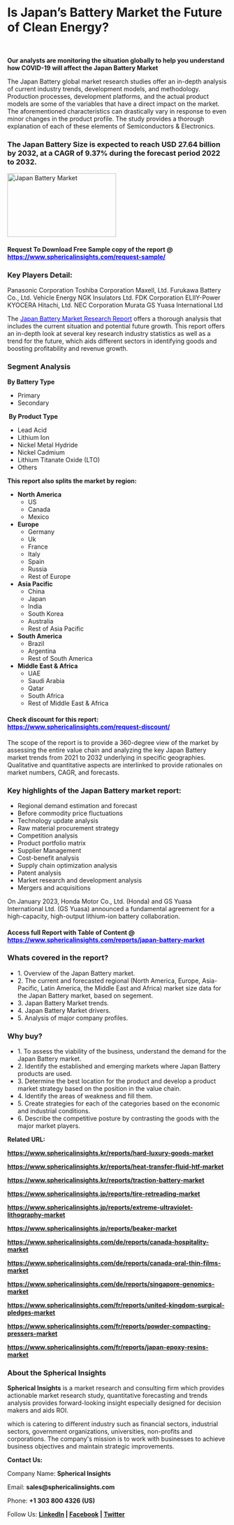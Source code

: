 <p>&nbsp;</p>
<h1><strong>Is Japan&rsquo;s Battery Market the Future of Clean Energy?</strong></h1>
<p>&nbsp;</p>
<p><strong>Our analysts are monitoring the situation globally to help you understand how COVID-19 will affect the Japan Battery Market</strong></p>
<p>The Japan Battery global market research studies offer an in-depth analysis of current industry trends, development models, and methodology. Production processes, development platforms, and the actual product models are some of the variables that have a direct impact on the market. The aforementioned characteristics can drastically vary in response to even minor changes in the product profile. The study provides a thorough explanation of each of these elements of Semiconductors &amp; Electronics.</p>
<h3>The Japan Battery Size is expected to reach USD 27.64 billion by 2032, at a CAGR of 9.37% during the forecast period 2022 to 2032.</h3>
<p><img src="https://www.sphericalinsights.com/images/rd/japan-battery-market.png" alt="Japan Battery Market " width="249" height="145" /></p>
<h4>Request To Download Free Sample copy of the report  @ <span style="color: #0000ff;"><a style="color: #0000ff;" href="https://www.sphericalinsights.com/request-sample/" target="_blank">https://www.sphericalinsights.com/request-sample/</a></span></h4>
<h3><strong>Key Players Detail:</strong></h3>
<p>Panasonic Corporation Toshiba Corporation Maxell, Ltd. Furukawa Battery Co., Ltd. Vehicle Energy NGK Insulators Ltd. FDK Corporation ELIIY-Power KYOCERA Hitachi, Ltd. NEC Corporation Murata GS Yuasa International Ltd</p>
<p>The <span style="color: #0000ff;"><a style="color: #0000ff;" href="https://www.sphericalinsights.com/reports/japan-battery-market" target="_blank">Japan Battery Market Research Report</a></span> offers a thorough analysis that includes the current situation and potential future growth. This report offers an in-depth look at several key research industry statistics as well as a trend for the future, which aids different sectors in identifying goods and boosting profitability and revenue growth.</p>
<h3><strong>Segment Analysis </strong></h3>
<p><strong>By&nbsp;</strong><strong>Battery Type</strong></p>
<ul>
<li>Primary</li>
<li>Secondary</li>
</ul>
<p><strong>&nbsp;By&nbsp;</strong><strong>Product Type</strong></p>
<ul>
<li>Lead Acid</li>
<li>Lithium Ion</li>
<li>Nickel Metal Hydride</li>
<li>Nickel Cadmium</li>
<li>Lithium Titanate Oxide (LTO)</li>
<li>Others</li>
</ul>
<p><strong>This report also splits the market by region:</strong></p>
<ul>
<li><strong>North America</strong>
<ul>
<li>US</li>
<li>Canada</li>
<li>Mexico</li>
</ul>
</li>
<li><strong>Europe</strong>
<ul>
<li>Germany</li>
<li>Uk</li>
<li>France</li>
<li>Italy</li>
<li>Spain</li>
<li>Russia</li>
<li>Rest of Europe</li>
</ul>
</li>
<li><strong>Asia Pacific</strong>
<ul>
<li>China</li>
<li>Japan</li>
<li>India</li>
<li>South Korea</li>
<li>Australia</li>
<li>Rest of Asia Pacific</li>
</ul>
</li>
<li><strong>South America</strong>
<ul>
<li>Brazil</li>
<li>Argentina</li>
<li>Rest of South America</li>
</ul>
</li>
<li><strong>Middle East &amp; Africa</strong>
<ul>
<li>UAE</li>
<li>Saudi Arabia</li>
<li>Qatar</li>
<li>South Africa</li>
<li>Rest of Middle East &amp; Africa</li>
</ul>
</li>
</ul>
<h4>Check discount for this report: <span style="color: #0000ff;"><a style="color: #0000ff;" href="https://www.sphericalinsights.com/request-discount/" target="_blank">https://www.sphericalinsights.com/request-discount/</a></span></h4>
<p>The scope of the report is to provide a 360-degree view of the market by assessing the entire value chain and analyzing the key Japan Battery market trends from 2021 to 2032 underlying in specific geographies. Qualitative and quantitative aspects are interlinked to provide rationales on market numbers, CAGR, and forecasts.</p>
<h3><strong>Key highlights of the Japan Battery market report:</strong></h3>
<ul>
<li>Regional demand estimation and forecast</li>
<li>Before commodity price fluctuations</li>
<li>Technology update analysis</li>
<li>Raw material procurement strategy</li>
<li>Competition analysis</li>
<li>Product portfolio matrix</li>
<li>Supplier Management</li>
<li>Cost-benefit analysis</li>
<li>Supply chain optimization analysis</li>
<li>Patent analysis</li>
<li>Market research and development analysis</li>
<li>Mergers and acquisitions</li>
</ul>
<p>On January 2023, Honda Motor Co., Ltd. (Honda) and GS Yuasa International Ltd. (GS Yuasa) announced a fundamental agreement for a high-capacity, high-output lithium-ion battery collaboration.</p>
<h4>Access full Report with Table of Content @ <span style="color: #0000ff;"><a style="color: #0000ff;" href="https://www.sphericalinsights.com/reports/japan-battery-market" target="_blank">https://www.sphericalinsights.com/reports/japan-battery-market</a></span></h4>
<h3><strong>Whats covered in the report?</strong></h3>
<ul>
<li>1. Overview of the Japan Battery market.</li>
<li>2. The current and forecasted regional (North America, Europe, Asia-Pacific, Latin America, the Middle East and Africa) market size data for the Japan Battery market, based on segement.</li>
<li>3. Japan Battery Market trends.</li>
<li>4. Japan Battery Market drivers.</li>
<li>5. Analysis of major company profiles.</li>
</ul>
<h3><strong>Why buy?</strong></h3>
<ul>
<li>1. To assess the viability of the business, understand the demand for the Japan Battery market.</li>
<li>2. Identify the established and emerging markets where Japan Battery products are used.</li>
<li>3. Determine the best location for the product and develop a product market strategy based on the position in the value chain.</li>
<li>4. Identify the areas of weakness and fill them.</li>
<li>5. Create strategies for each of the categories based on the economic and industrial conditions.</li>
<li>6. Describe the competitive posture by contrasting the goods with the major market players.</li>
</ul>
<p><strong>Related URL:</strong></p>
<p><strong><a href="https://www.sphericalinsights.kr/reports/hard-luxury-goods-markethttps://www.sphericalinsights.kr/reports/heat-transfer-fluid-htf-markethttps://www.sphericalinsights.kr/reports/traction-battery-market">https://www.sphericalinsights.kr/reports/hard-luxury-goods-market</a></strong></p>
<p><strong><a href="https://www.sphericalinsights.kr/reports/hard-luxury-goods-markethttps://www.sphericalinsights.kr/reports/heat-transfer-fluid-htf-markethttps://www.sphericalinsights.kr/reports/traction-battery-market">https://www.sphericalinsights.kr/reports/heat-transfer-fluid-htf-market</a></strong></p>
<p><strong><a href="https://www.sphericalinsights.kr/reports/hard-luxury-goods-markethttps://www.sphericalinsights.kr/reports/heat-transfer-fluid-htf-markethttps://www.sphericalinsights.kr/reports/traction-battery-market">https://www.sphericalinsights.kr/reports/traction-battery-market</a></strong></p>
<p><strong><a href="https://www.sphericalinsights.jp/reports/tire-retreading-markethttps://www.sphericalinsights.jp/reports/extreme-ultraviolet-lithography-markethttps://www.sphericalinsights.jp/reports/beaker-market">https://www.sphericalinsights.jp/reports/tire-retreading-market</a></strong></p>
<p><strong><a href="https://www.sphericalinsights.jp/reports/tire-retreading-markethttps://www.sphericalinsights.jp/reports/extreme-ultraviolet-lithography-markethttps://www.sphericalinsights.jp/reports/beaker-market">https://www.sphericalinsights.jp/reports/extreme-ultraviolet-lithography-market</a></strong></p>
<p><strong><a href="https://www.sphericalinsights.jp/reports/tire-retreading-markethttps://www.sphericalinsights.jp/reports/extreme-ultraviolet-lithography-markethttps://www.sphericalinsights.jp/reports/beaker-market">https://www.sphericalinsights.jp/reports/beaker-market</a></strong></p>
<p><strong><a href="https://www.sphericalinsights.com/de/reports/canada-hospitality-markethttps://www.sphericalinsights.com/de/reports/canada-oral-thin-films-markethttps://www.sphericalinsights.com/de/reports/singapore-genomics-market">https://www.sphericalinsights.com/de/reports/canada-hospitality-market</a></strong></p>
<p><strong><a href="https://www.sphericalinsights.com/de/reports/canada-hospitality-markethttps://www.sphericalinsights.com/de/reports/canada-oral-thin-films-markethttps://www.sphericalinsights.com/de/reports/singapore-genomics-market">https://www.sphericalinsights.com/de/reports/canada-oral-thin-films-market</a></strong></p>
<p><strong><a href="https://www.sphericalinsights.com/de/reports/canada-hospitality-markethttps://www.sphericalinsights.com/de/reports/canada-oral-thin-films-markethttps://www.sphericalinsights.com/de/reports/singapore-genomics-market">https://www.sphericalinsights.com/de/reports/singapore-genomics-market</a></strong></p>
<p><strong><a href="https://www.sphericalinsights.com/fr/reports/united-kingdom-surgical-pledges-markethttps://www.sphericalinsights.com/fr/reports/powder-compacting-pressers-markethttps://www.sphericalinsights.com/fr/reports/japan-epoxy-resins-market">https://www.sphericalinsights.com/fr/reports/united-kingdom-surgical-pledges-market</a></strong></p>
<p><strong><a href="https://www.sphericalinsights.com/fr/reports/united-kingdom-surgical-pledges-markethttps://www.sphericalinsights.com/fr/reports/powder-compacting-pressers-markethttps://www.sphericalinsights.com/fr/reports/japan-epoxy-resins-market">https://www.sphericalinsights.com/fr/reports/powder-compacting-pressers-market</a></strong></p>
<p><strong><a href="https://www.sphericalinsights.com/fr/reports/united-kingdom-surgical-pledges-markethttps://www.sphericalinsights.com/fr/reports/powder-compacting-pressers-markethttps://www.sphericalinsights.com/fr/reports/japan-epoxy-resins-market">https://www.sphericalinsights.com/fr/reports/japan-epoxy-resins-market</a></strong></p>
<h3><strong>About the Spherical Insights</strong></h3>
<p><strong>Spherical Insights</strong> is a market research and consulting firm which provides actionable market research study, quantitative forecasting and trends analysis provides forward-looking insight especially designed for decision makers and aids ROI.</p>
<p>which is catering to different industry such as financial sectors, industrial sectors, government organizations, universities, non-profits and corporations. The company's mission is to work with businesses to achieve business objectives and maintain strategic improvements.</p>
<p><strong>Contact Us:</strong></p>
<p>Company Name: <strong>Spherical Insights</strong></p>
<p>Email: <strong>sales@sphericalinsights.com</strong></p>
<p>Phone: <strong>+1 303 800 4326 (US)</strong></p>
<p>Follow Us: <strong><a href="https://www.linkedin.com/company/spherical-insight/"><u>LinkedIn</u></a> | <a href="https://www.facebook.com/sphericalinsights35"><u>Facebook</u></a> | <a href="https://twitter.com/SInsights_US"><u>Twitter</u></a></strong></p>
<p>&nbsp;</p>
